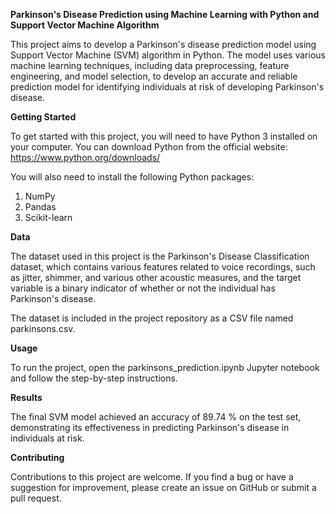 **Parkinson's Disease Prediction using Machine Learning with Python and Support Vector Machine Algorithm**

This project aims to develop a Parkinson's disease prediction model using Support Vector Machine (SVM) algorithm in Python. The model uses various machine learning techniques, including data preprocessing, feature engineering, and model selection, to develop an accurate and reliable prediction model for identifying individuals at risk of developing Parkinson's disease.

**Getting Started**

To get started with this project, you will need to have Python 3 installed on your computer. You can download Python from the official website: https://www.python.org/downloads/

You will also need to install the following Python packages:

1) NumPy
2) Pandas
3) Scikit-learn

**Data**

The dataset used in this project is the Parkinson's Disease Classification dataset, which contains various features related to voice recordings, such as jitter, shimmer, and various other acoustic measures, and the target variable is a binary indicator of whether or not the individual has Parkinson's disease.

The dataset is included in the project repository as a CSV file named parkinsons.csv.

**Usage**

To run the project, open the parkinsons_prediction.ipynb Jupyter notebook and follow the step-by-step instructions.

**Results**

The final SVM model achieved an accuracy of 89.74 % on the test set, demonstrating its effectiveness in predicting Parkinson's disease in individuals at risk.

**Contributing**

Contributions to this project are welcome. If you find a bug or have a suggestion for improvement, please create an issue on GitHub or submit a pull request.
